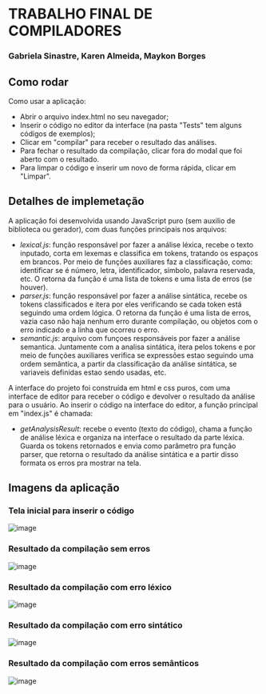# TRABALHO FINAL DE COMPILADORES
### Gabriela Sinastre, Karen Almeida, Maykon Borges

## Como rodar
Como usar a aplicação: 
  - Abrir o arquivo index.html no seu navegador;
  - Inserir o código no editor da interface (na pasta "Tests" tem alguns códigos de exemplos);
  - Clicar em "compilar" para receber o resultado das análises.
  - Para fechar o resultado da compilação, clicar fora do modal que foi aberto com o resultado.
  - Para limpar o código e inserir um novo de forma rápida, clicar em "Limpar".

## Detalhes de implemetação
A aplicação foi desenvolvida usando JavaScript puro (sem auxilio de biblioteca ou gerador), com duas funções principais nos arquivos:
  - *lexical.js*: função responsável por fazer a análise léxica, recebe o texto inputado, corta em lexemas e classifica em tokens, tratando os espaços em brancos. Por meio de funções auxiliares faz a classificação, como: identificar se é número, letra, identificador, símbolo, palavra reservada, etc. O retorna da função é uma lista de tokens e uma lista de erros (se houver).
  - *parser.js*: função responsável por fazer a análise sintática, recebe os tokens classificados e itera por eles verificando se cada token está seguindo uma ordem lógica. O retorna da função é uma lista de erros, vazia caso não haja nenhum erro durante compilação, ou objetos com o erro indicado e a linha que ocorreu o erro.
  - *semantic.js*: arquivo com funçoes responsáveis por fazer a análise semantica. Juntamente com a analisa sintática, itera pelos tokens e por meio de funções auxiliares verifica se expressões estao seguindo uma ordem semântica, a partir da classificação da análise sintática, se variaveis definidas estao sendo usadas, etc.
  
A interface do projeto foi construída em html e css puros, com uma interface de editor para receber o código e devolver o resultado da análise para o usuário. Ao inserir o código na interface do editor, a função principal em "index.js" é chamada:
  - *getAnalysisResult*: recebe o evento (texto do código), chama a função de análise léxica e organiza na interface o resultado da parte léxica. Guarda os tokens retornados e envia como parâmetro pra função parser, que retorna o resultado da análise sintática e a partir disso formata os erros pra mostrar na tela.

## Imagens da aplicação
### Tela inicial para inserir o código
![image](https://user-images.githubusercontent.com/49257649/213568150-bf90713b-ead9-455d-9f05-a6d15f0faad8.png)
### Resultado da compilação sem erros
![image](https://user-images.githubusercontent.com/49257649/213568264-81d88200-ae3a-4f50-bcbb-409814e87495.png)
### Resultado da compilação com erro léxico
![image](https://user-images.githubusercontent.com/49257649/213568359-2502fa38-2c71-4e95-941c-7852c25e61de.png)
### Resultado da compilação com erro sintático
![image](https://user-images.githubusercontent.com/49257649/213567939-616f1810-f0ee-4014-a357-b2f94bf9c25f.png)
### Resultado da compilação com erros semânticos
![image](https://user-images.githubusercontent.com/49257649/213798757-e78e7bae-cba7-4c16-a9c4-9c317d7b8dab.png)

